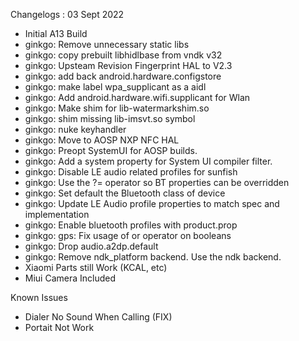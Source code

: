Changelogs : 03 Sept 2022
- Initial A13 Build
- ginkgo: Remove unnecessary static libs
- ginkgo: copy prebuilt libhidlbase from vndk v32
- ginkgo: Upsteam Revision Fingerprint HAL to V2.3 
- ginkgo: add back android.hardware.configstore
- ginkgo: make label wpa_supplicant as a aidl 
- ginkgo: Add android.hardware.wifi.supplicant for Wlan 
- ginkgo: Make shim for lib-watermarkshim.so
- ginkgo: shim missing lib-imsvt.so symbol
- ginkgo: nuke keyhandler 
- ginkgo: Move to AOSP NXP NFC HAL
- ginkgo: Preopt SystemUI for AOSP builds. 
- ginkgo: Add a system property for System UI compiler filter. 
- ginkgo: Disable LE audio related profiles for sunfish 
- ginkgo: Use the ?= operator so BT properties can be overridden 
- ginkgo: Set default the Bluetooth class of device 
- ginkgo: Update LE Audio profile properties to match spec and implementation
- ginkgo: Enable bluetooth profiles with product.prop
- ginkgo: gps: Fix usage of or operator on booleans 
- ginkgo: Drop audio.a2dp.default 
- ginkgo: Remove ndk_platform backend. Use the ndk backend. 
- Xiaomi Parts still Work (KCAL, etc)
- Miui Camera Included


Known Issues
- Dialer No Sound When Calling (FIX)
- Portait Not Work
